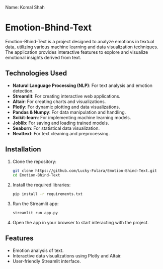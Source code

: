 Name: Komal Shah
# Emotion-Bhind-Text

Emotion-Bhind-Text is a project designed to analyze emotions in textual data, utilizing various machine learning and data visualization techniques. The application provides interactive features to explore and visualize emotional insights derived from text.

## Technologies Used

- **Natural Language Processing (NLP)**: For text analysis and emotion detection.
- **Streamlit**: For creating interactive web applications.
- **Altair**: For creating charts and visualizations.
- **Plotly**: For dynamic plotting and data visualizations.
- **Pandas & Numpy**: For data manipulation and handling.
- **Scikit-learn**: For implementing machine learning models.
- **Joblib**: For saving and loading trained models.
- **Seaborn**: For statistical data visualization.
- **Neattext**: For text cleaning and preprocessing.

## Installation

1. Clone the repository:

   ```bash
   git clone https://github.com/Lucky-Fulara/Emotion-Bhind-Text.git
   cd Emotion-Bhind-Text
   ```

2. Install the required libraries:

   ```bash
   pip install -r requirements.txt
   ```

3. Run the Streamlit app:

   ```bash
   streamlit run app.py
   ```

4. Open the app in your browser to start interacting with the project.

## Features

- Emotion analysis of text.
- Interactive data visualizations using Plotly and Altair.
- User-friendly Streamlit interface.
